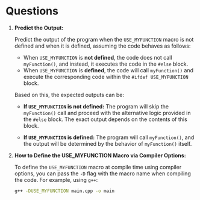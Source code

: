 # Questions

1. **Predict the Output:**

   Predict the output of the program when the `USE_MYFUNCTION` macro is not defined and when it is defined, assuming the code behaves as follows:

   - When `USE_MYFUNCTION` is **not defined**, the code does not call `myFunction()`, and instead, it executes the code in the `#else` block.
   - When `USE_MYFUNCTION` is **defined**, the code will call `myFunction()` and execute the corresponding code within the `#ifdef USE_MYFUNCTION` block.

   Based on this, the expected outputs can be:

   - **If `USE_MYFUNCTION` is not defined:**
     The program will skip the `myFunction()` call and proceed with the alternative logic provided in the `#else` block. The exact output depends on the contents of this block.

   - **If `USE_MYFUNCTION` is defined:**
     The program will call `myFunction()`, and the output will be determined by the behavior of `myFunction()` itself.

2. **How to Define the USE_MYFUNCTION Macro via Compiler Options:**

   To define the `USE_MYFUNCTION` macro at compile time using compiler options, you can pass the `-D` flag with the macro name when compiling the code. For example, using `g++`:

   ```bash
   g++ -DUSE_MYFUNCTION main.cpp -o main
   ```
